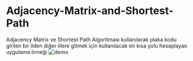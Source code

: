 # Adjacency-Matrix-and-Shortest-Path
Adjacency Matrix ve Shortest Path Algoritması kullanılarak plaka kodu girilen bir ilden diğer illere gitmek için kullanılacak en kısa yolu hesaplayan uygulama örneği
![demo](https://user-images.githubusercontent.com/80165784/194705498-f99251da-b066-46b3-943e-4e55cc7dc809.JPG)
